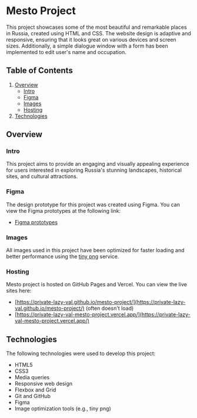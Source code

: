 # Mesto Project

This project showcases some of the most beautiful and remarkable places in Russia, created using HTML and CSS. The website design is adaptive and responsive, ensuring that it looks great on various devices and screen sizes. Additionally, a simple dialogue window with a form has been implemented to edit user's name and occupation.

## Table of Contents

1. [Overview](#overview)
   - [Intro](#intro)
   - [Figma](#figma)
   - [Images](#images)
   - [Hosting](#hosting)
2. [Technologies](#technologies)

## Overview

### Intro

This project aims to provide an engaging and visually appealing experience for users interested in exploring Russia's stunning landscapes, historical sites, and cultural attractions.

### Figma

The design prototype for this project was created using Figma. You can view the Figma prototypes at the following link:

- [Figma prototypes](https://www.figma.com/file/xni8mSiI7OqdTyzTD1wQ6L/JavaScript.-Sprint-4?node-id=28212-2&t=x7dkQJZtB5fHShUH-0)

### Images

All images used in this project have been optimized for faster loading and better performance using the [tiny png](https://tinypng.com/) service.

### Hosting

Mesto project is hosted on GitHub Pages and Vercel. You can view the live sites here:

- [https://private-lazy-val.github.io/mesto-project/](https://private-lazy-val.github.io/mesto-project/) (often doesn't load)
- [https://private-lazy-val-mesto-project.vercel.app/](https://private-lazy-val-mesto-project.vercel.app/)

## Technologies

The following technologies were used to develop this project:

- HTML5
- CSS3
- Media queries
- Responsive web design
- Flexbox and Grid
- Git and GitHub
- Figma
- Image optimization tools (e.g., tiny png)

